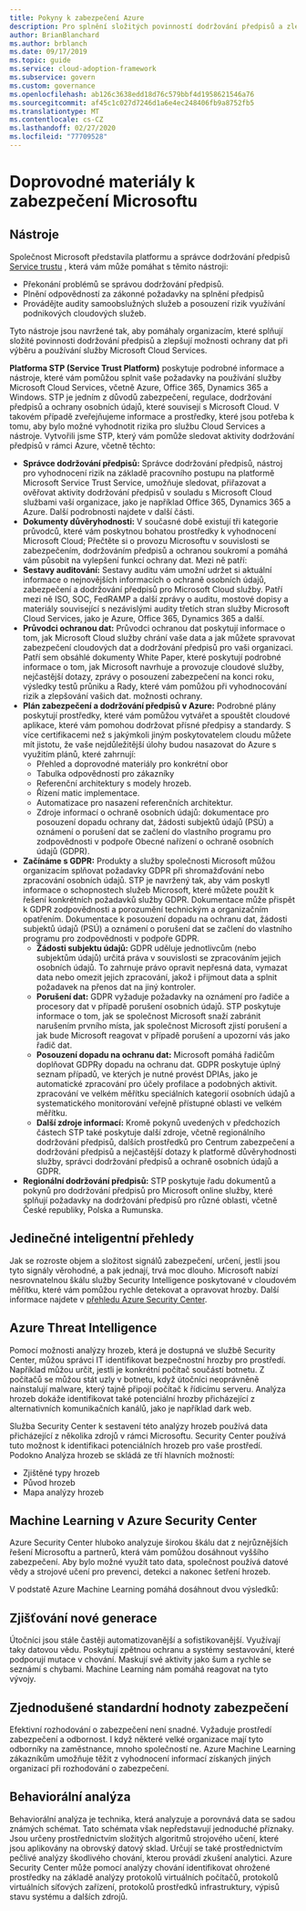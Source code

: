 ```yaml
---
title: Pokyny k zabezpečení Azure
description: Pro splnění složitých povinností dodržování předpisů a zlepšení ochrany dat použijte Microsoft Service Trust Platform a správce dodržování předpisů.
author: BrianBlanchard
ms.author: brblanch
ms.date: 09/17/2019
ms.topic: guide
ms.service: cloud-adoption-framework
ms.subservice: govern
ms.custom: governance
ms.openlocfilehash: ab126c3638edd18d76c579bbf4d1958621546a76
ms.sourcegitcommit: af45c1c027d7246d1a6e4ec248406fb9a8752fb5
ms.translationtype: MT
ms.contentlocale: cs-CZ
ms.lasthandoff: 02/27/2020
ms.locfileid: "77709528"
---
```

<!-- markdownlint-disable MD026 -->

# <a name="microsoft-security-guidance"></a>Doprovodné materiály k zabezpečení Microsoftu

## <a name="tools"></a>Nástroje

Společnost Microsoft představila platformu a správce dodržování předpisů [Service trustu](https://servicetrust.microsoft.com) , která vám může pomáhat s těmito nástroji:

- Překonání problémů se správou dodržování předpisů.
- Plnění odpovědností za zákonné požadavky na splnění předpisů
- Provádějte audity samoobslužných služeb a posouzení rizik využívání podnikových cloudových služeb.

Tyto nástroje jsou navržené tak, aby pomáhaly organizacím, které splňují složité povinnosti dodržování předpisů a zlepšují možnosti ochrany dat při výběru a používání služby Microsoft Cloud Services.

**Platforma STP (Service Trust Platform)** poskytuje podrobné informace a nástroje, které vám pomůžou splnit vaše požadavky na používání služby Microsoft Cloud Services, včetně Azure, Office 365, Dynamics 365 a Windows. STP je jedním z důvodů zabezpečení, regulace, dodržování předpisů a ochrany osobních údajů, které souvisejí s Microsoft Cloud. V takovém případě zveřejňujeme informace a prostředky, které jsou potřeba k tomu, aby bylo možné vyhodnotit rizika pro službu Cloud Services a nástroje. Vytvořili jsme STP, který vám pomůže sledovat aktivity dodržování předpisů v rámci Azure, včetně těchto:

- **Správce dodržování předpisů:** Správce dodržování předpisů, nástroj pro vyhodnocení rizik na základě pracovního postupu na platformě Microsoft Service Trust Service, umožňuje sledovat, přiřazovat a ověřovat aktivity dodržování předpisů v souladu s Microsoft Cloud službami vaší organizace, jako je například Office 365, Dynamics 365 a Azure. Další podrobnosti najdete v další části.
- **Dokumenty důvěryhodnosti:** V současné době existují tři kategorie průvodců, které vám poskytnou bohatou prostředky k vyhodnocení Microsoft Cloud; Přečtěte si o provozu Microsoftu v souvislosti se zabezpečením, dodržováním předpisů a ochranou soukromí a pomáhá vám působit na vylepšení funkcí ochrany dat. Mezi ně patří:
- **Sestavy auditování:** Sestavy auditu vám umožní udržet si aktuální informace o nejnovějších informacích o ochraně osobních údajů, zabezpečení a dodržování předpisů pro Microsoft Cloud služby. Patří mezi ně ISO, SOC, FedRAMP a další zprávy o auditu, mostové dopisy a materiály související s nezávislými audity třetích stran služby Microsoft Cloud Services, jako je Azure, Office 365, Dynamics 365 a další.
- **Průvodci ochranou dat:** Průvodci ochranou dat poskytují informace o tom, jak Microsoft Cloud služby chrání vaše data a jak můžete spravovat zabezpečení cloudových dat a dodržování předpisů pro vaši organizaci. Patří sem obsáhlé dokumenty White Paper, které poskytují podrobné informace o tom, jak Microsoft navrhuje a provozuje cloudové služby, nejčastější dotazy, zprávy o posouzení zabezpečení na konci roku, výsledky testů průniku a Rady, které vám pomůžou při vyhodnocování rizik a zlepšování vašich dat. možnosti ochrany.
- **Plán zabezpečení a dodržování předpisů v Azure:** Podrobné plány poskytují prostředky, které vám pomůžou vytvářet a spouštět cloudové aplikace, které vám pomohou dodržovat přísné předpisy a standardy. S více certifikacemi než s jakýmkoli jiným poskytovatelem cloudu můžete mít jistotu, že vaše nejdůležitější úlohy budou nasazovat do Azure s využitím plánů, které zahrnují:
  - Přehled a doprovodné materiály pro konkrétní obor
  - Tabulka odpovědností pro zákazníky
  - Referenční architektury s modely hrozeb.
  - Řízení matic implementace.
  - Automatizace pro nasazení referenčních architektur.
  - Zdroje informací o ochraně osobních údajů: dokumentace pro posouzení dopadu ochrany dat, žádosti subjektů údajů (PSÚ) a oznámení o porušení dat se začlení do vlastního programu pro zodpovědnosti v podpoře Obecné nařízení o ochraně osobních údajů (GDPR).
- **Začínáme s GDPR:** Produkty a služby společnosti Microsoft můžou organizacím splňovat požadavky GDPR při shromažďování nebo zpracování osobních údajů. STP je navržený tak, aby vám poskytl informace o schopnostech služeb Microsoft, které můžete použít k řešení konkrétních požadavků služby GDPR. Dokumentace může přispět k GDPR zodpovědnosti a porozumění technickým a organizačním opatřením. Dokumentace k posouzení dopadu na ochranu dat, žádosti subjektů údajů (PSÚ) a oznámení o porušení dat se začlení do vlastního programu pro zodpovědnosti v podpoře GDPR.
  - **Žádosti subjektu údajů:** GDPR uděluje jednotlivcům (nebo subjektům údajů) určitá práva v souvislosti se zpracováním jejich osobních údajů. To zahrnuje právo opravit nepřesná data, vymazat data nebo omezit jejich zpracování, jakož i přijmout data a splnit požadavek na přenos dat na jiný kontroler.
  - **Porušení dat:** GDPR vyžaduje požadavky na oznámení pro řadiče a procesory dat v případě porušení osobních údajů. STP poskytuje informace o tom, jak se společnost Microsoft snaží zabránit narušením prvního místa, jak společnost Microsoft zjistí porušení a jak bude Microsoft reagovat v případě porušení a upozorní vás jako řadič dat.
  - **Posouzení dopadu na ochranu dat:** Microsoft pomáhá řadičům doplňovat GDPRy dopadu na ochranu dat. GDPR poskytuje úplný seznam případů, ve kterých je nutné provést DPIAs, jako je automatické zpracování pro účely profilace a podobných aktivit. zpracování ve velkém měřítku speciálních kategorií osobních údajů a systematického monitorování veřejně přístupné oblasti ve velkém měřítku.
  - **Další zdroje informací:** Kromě pokynů uvedených v předchozích částech STP také poskytuje další zdroje, včetně regionálního dodržování předpisů, dalších prostředků pro Centrum zabezpečení a dodržování předpisů a nejčastější dotazy k platformě důvěryhodnosti služby, správci dodržování předpisů a ochraně osobních údajů a GDPR.
- **Regionální dodržování předpisů:** STP poskytuje řadu dokumentů a pokynů pro dodržování předpisů pro Microsoft online služby, které splňují požadavky na dodržování předpisů pro různé oblasti, včetně České republiky, Polska a Rumunska.

## <a name="unique-intelligent-insights"></a>Jedinečné inteligentní přehledy

Jak se rozroste objem a složitost signálů zabezpečení, určení, jestli jsou tyto signály věrohodné, a pak jednají, trvá moc dlouho. Microsoft nabízí nesrovnatelnou škálu služby Security Intelligence poskytované v cloudovém měřítku, které vám pomůžou rychle detekovat a opravovat hrozby. Další informace najdete v [přehledu Azure Security Center](https://docs.microsoft.com/azure/security-center/security-center-intro).

## <a name="azure-threat-intelligence"></a>Azure Threat Intelligence

Pomocí možnosti analýzy hrozeb, která je dostupná ve službě Security Center, můžou správci IT identifikovat bezpečnostní hrozby pro prostředí. Například můžou určit, jestli je konkrétní počítač součástí botnetu. Z počítačů se můžou stát uzly v botnetu, když útočníci neoprávněně nainstalují malware, který tajně připojí počítač k řídicímu serveru. Analýza hrozeb dokáže identifikovat také potenciální hrozby přicházející z alternativních komunikačních kanálů, jako je například dark web.

Služba Security Center k sestavení této analýzy hrozeb používá data přicházející z několika zdrojů v rámci Microsoftu. Security Center používá tuto možnost k identifikaci potenciálních hrozeb pro vaše prostředí. Podokno Analýza hrozeb se skládá ze tří hlavních možností:

- Zjištěné typy hrozeb
- Původ hrozeb
- Mapa analýzy hrozeb

## <a name="machine-learning-in-azure-security-center"></a>Machine Learning v Azure Security Center

Azure Security Center hluboko analyzuje širokou škálu dat z nejrůznějších řešení Microsoftu a partnerů, která vám pomůžou dosáhnout vyššího zabezpečení. Aby bylo možné využít tato data, společnost používá datové vědy a strojové učení pro prevenci, detekci a nakonec šetření hrozeb.

V podstatě Azure Machine Learning pomáhá dosáhnout dvou výsledků:

## <a name="next-generation-detection"></a>Zjišťování nové generace

Útočníci jsou stále častěji automatizovanější a sofistikovanější. Využívají taky datovou vědu. Poskytují zpětnou ochranu a systémy sestavování, které podporují mutace v chování. Maskují své aktivity jako šum a rychle se seznámí s chybami. Machine Learning nám pomáhá reagovat na tyto vývojy.

## <a name="simplified-security-baseline"></a>Zjednodušené standardní hodnoty zabezpečení

Efektivní rozhodování o zabezpečení není snadné. Vyžaduje prostředí zabezpečení a odbornost. I když některé velké organizace mají tyto odborníky na zaměstnance, mnoho společností ne. Azure Machine Learning zákazníkům umožňuje těžit z vyhodnocení informací získaných jiných organizací při rozhodování o zabezpečení.

## <a name="behavioral-analytics"></a>Behaviorální analýza

Behaviorální analýza je technika, která analyzuje a porovnává data se sadou známých schémat. Tato schémata však nepředstavují jednoduché příznaky. Jsou určeny prostřednictvím složitých algoritmů strojového učení, které jsou aplikovány na obrovský datový sklad. Určují se také prostřednictvím pečlivé analýzy škodlivého chování, kterou provádí zkušení analytici. Azure Security Center může pomocí analýzy chování identifikovat ohrožené prostředky na základě analýzy protokolů virtuálních počítačů, protokolů virtuálních síťových zařízení, protokolů prostředků infrastruktury, výpisů stavu systému a dalších zdrojů.
